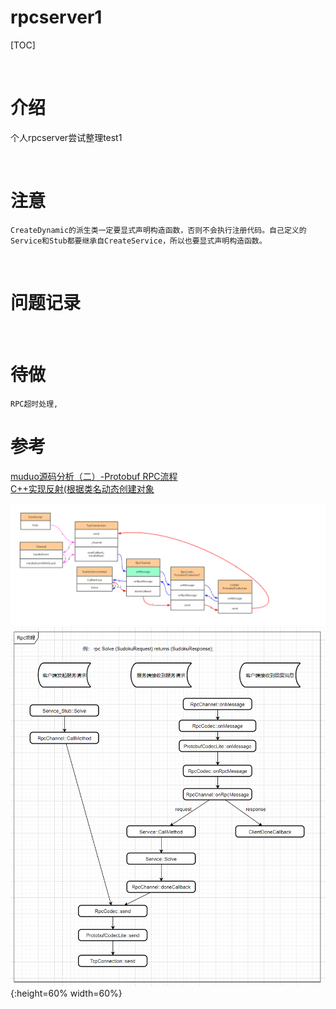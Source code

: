 # rpcserver1

[TOC]

<br />

# 介绍
个人rpcserver尝试整理test1

<br />

# 注意
```
CreateDynamic的派生类一定要显式声明构造函数，否则不会执行注册代码。自己定义的Service和Stub都要继承自CreateService，所以也要显式声明构造函数。  
```

<br />

# 问题记录


<br />

# 待做
```
RPC超时处理,  

```


# 参考
[muduo源码分析（二）-Protobuf RPC流程](https://cloud.tencent.com/developer/article/1400801)  
[C++实现反射(根据类名动态创建对象](https://blog.csdn.net/heyuhang112/article/details/51729435)  

![rpc处理流程.png](类图/rpc处理流程.png)  
![Rpc流程.png](类图/rpc流程.png){:height=60% width=60%}  



